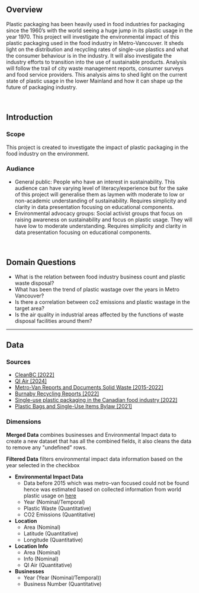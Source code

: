 ## Overview
Plastic packaging has been heavily used in food industries for packaging since the 1960’s with the world seeing a huge jump in its plastic usage in the year 1970.
This project will investigate the environmental impact of this plastic packaging used in the food industry in Metro-Vancouver. It sheds light on the distribution 
and recycling rates of single-use plastics and what the consumer behaviour is in the industry. It will also investigate the industry efforts to transition into 
the use of sustainable products. Analysis will follow the trail of city waste management reports, consumer surveys and food service providers. This analysis aims 
to shed light on the current state of plastic usage in the lower Mainland and how it can shape up the future of packaging industry.

&nbsp;
## Introduction
### Scope
This project is created to investigate the impact of plastic packaging in the food industry on the environment.

### Audiance
- General public: People who have an interest in sustainability. This audience can have varying level of literacy/experience but for the sake of this project will generalise them as laymen with moderate to low or non-academic understanding of sustainability. Requires simplicity and clarity in data presentation focusing on educational components.
- Environmental advocacy groups: Social activist groups that focus on raising awareness on sustainability and focus on plastic usage. They will have low to moderate understanding. Requires simplicity and clarity in data presentation focusing on educational components.

&nbsp;
## Domain Questions
- What is the relation between food industry business count and plastic waste disposal?
- What has been the trend of plastic wastage over the years in Metro Vancouver?
- Is there a correlation between co2 emissions and plastic wastage in the target area?
- Is the air quality in industrial areas affected by the functions of waste disposal facilities around them?

---

## Data
### Sources
- [CleanBC [2022]](https://www2.gov.bc.ca/assets/gov/environment/climate-change/action/cleanbc/2022-ccar/2022_climate_change_accountability_report.pdf)
- [QI Air [2024]](https://www.iqair.com/ca/air-quality-map/canada/british-columbia/vancouver-bc)
- [Metro-Van Reports and Documents Solid Waste [2015-2022]](https://metrovancouver.org/services/solid-waste/reports-resources)
- [Burnaby Recycling Reports [2022]](https://www.burnaby.ca/sites/default/files/acquiadam/2022-03/Solid-Waste-and-Recycling-Annual-Report.pdf)
- [Single-use plastic packaging in the Canadian food industry [2022]](https://www.nature.com/articles/s41599-021-00747-4)
- [Plastic Bags and Single-Use Items Bylaw [2021]](https://www.surrey.ca/services-payments/waste-collection/plastic-bags-and-single-use-items-bylaw#:~:text=A%20recent%20audit%20of%20waste,Takeout%20Containers%3A%2012.4%20million)

### Dimensions
**Merged Data** combines businesses and Environmental Impact data to create a new dataset that has all the combined fields, it also cleans the data to remove any "undefined" rows.

**Filtered Data** filters environmental impact data information based on the year selected in the checkbox

- **Environmental Impact Data**
  - Data before 2015 which was metro-van focused could not be found hence was estimated based on collected information from world plastic usage on [here](https://www.statista.com/statistics/282732/global-production-of-plastics-since-1950/)
  - Year (Nominal/Temporal)
  - Plastic Waste (Quantitative)
  - CO2 Emissions (Quantitative)
- **Location**
  - Area (Nominal)
  - Latitude (Quantitative)
  - Longitude (Quantitative)
- **Location Info**
  - Area (Nominal)
  - Info (Nominal)
  - QI Air (Quantitative)
- **Businesses**
  - Year (Year (Nominal/Temporal))
  - Business Number (Quantitative)
